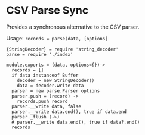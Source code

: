 
# CSV Parse Sync

Provides a synchronous alternative to the CSV parser.

Usage: `records = parse(data, [options]`

    {StringDecoder} = require 'string_decoder'
    parse = require './index'

    module.exports = (data, options={})->
      records = []
      if data instanceof Buffer
        decoder = new StringDecoder()
        data = decoder.write data
      parser = new parse.Parser options
      parser.push = (record) ->
        records.push record
      parser.__write data, false
      parser.__write data.end(), true if data.end
      parser._flush (->)
      # parser.__write data.end(), true if data?.end()
      records
      
      
      
